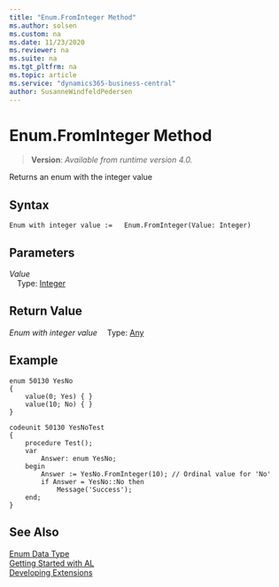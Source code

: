 ```yaml
---
title: "Enum.FromInteger Method"
ms.author: solsen
ms.custom: na
ms.date: 11/23/2020
ms.reviewer: na
ms.suite: na
ms.tgt_pltfrm: na
ms.topic: article
ms.service: "dynamics365-business-central"
author: SusanneWindfeldPedersen
---
```

[//]: # (START>DO_NOT_EDIT)
[//]: # (IMPORTANT:Do not edit any of the content between here and the END>DO_NOT_EDIT.)
[//]: # (Any modifications should be made in the .xml files in the ModernDev repo.)
# Enum.FromInteger Method
> **Version**: _Available from runtime version 4.0._

Returns an enum with the integer value


## Syntax
```
Enum with integer value :=   Enum.FromInteger(Value: Integer)
```
## Parameters
*Value*  
&emsp;Type: [Integer](../integer/integer-data-type.md)  
  


## Return Value
*Enum with integer value*
&emsp;Type: [Any](../any/any-data-type.md)



[//]: # (IMPORTANT: END>DO_NOT_EDIT)
## Example

```al
enum 50130 YesNo
{
    value(0; Yes) { }
    value(10; No) { }
}

codeunit 50130 YesNoTest
{
    procedure Test();
    var
        Answer: enum YesNo;
    begin
        Answer := YesNo.FromInteger(10); // Ordinal value for 'No'
        if Answer = YesNo::No then
            Message('Success');
    end;
}
```

## See Also
[Enum Data Type](enum-data-type.md)  
[Getting Started with AL](../../devenv-get-started.md)  
[Developing Extensions](../../devenv-dev-overview.md)
